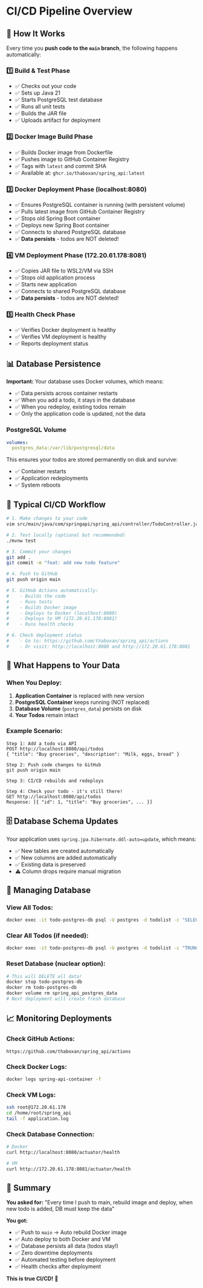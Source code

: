 # CI/CD Pipeline Overview

## 🚀 How It Works

Every time you **push code to the `main` branch**, the following happens automatically:

### 1️⃣ Build & Test Phase
- ✅ Checks out your code
- ✅ Sets up Java 21
- ✅ Starts PostgreSQL test database
- ✅ Runs all unit tests
- ✅ Builds the JAR file
- ✅ Uploads artifact for deployment

### 2️⃣ Docker Image Build Phase
- ✅ Builds Docker image from Dockerfile
- ✅ Pushes image to GitHub Container Registry
- ✅ Tags with `latest` and commit SHA
- ✅ Available at: `ghcr.io/thaboxan/spring_api:latest`

### 3️⃣ Docker Deployment Phase (localhost:8080)
- ✅ Ensures PostgreSQL container is running (with persistent volume)
- ✅ Pulls latest image from GitHub Container Registry
- ✅ Stops old Spring Boot container
- ✅ Deploys new Spring Boot container
- ✅ Connects to shared PostgreSQL database
- ✅ **Data persists** - todos are NOT deleted!

### 4️⃣ VM Deployment Phase (172.20.61.178:8081)
- ✅ Copies JAR file to WSL2/VM via SSH
- ✅ Stops old application process
- ✅ Starts new application
- ✅ Connects to shared PostgreSQL database
- ✅ **Data persists** - todos are NOT deleted!

### 5️⃣ Health Check Phase
- ✅ Verifies Docker deployment is healthy
- ✅ Verifies VM deployment is healthy
- ✅ Reports deployment status

## 📊 Database Persistence

**Important:** Your database uses Docker volumes, which means:
- ✅ Data persists across container restarts
- ✅ When you add a todo, it stays in the database
- ✅ When you redeploy, existing todos remain
- ✅ Only the application code is updated, not the data

### PostgreSQL Volume
```yaml
volumes:
  postgres_data:/var/lib/postgresql/data
```

This ensures your todos are stored permanently on disk and survive:
- ✅ Container restarts
- ✅ Application redeployments
- ✅ System reboots

## 🔄 Typical CI/CD Workflow

```bash
# 1. Make changes to your code
vim src/main/java/com/springapi/spring_api/controller/TodoController.java

# 2. Test locally (optional but recommended)
./mvnw test

# 3. Commit your changes
git add .
git commit -m "feat: add new todo feature"

# 4. Push to GitHub
git push origin main

# 5. GitHub Actions automatically:
#    - Builds the code
#    - Runs tests
#    - Builds Docker image
#    - Deploys to Docker (localhost:8080)
#    - Deploys to VM (172.20.61.178:8081)
#    - Runs health checks

# 6. Check deployment status
#    - Go to: https://github.com/thaboxan/spring_api/actions
#    - Or visit: http://localhost:8080 and http://172.20.61.178:8081
```

## 🎯 What Happens to Your Data

### When You Deploy:
1. **Application Container** is replaced with new version
2. **PostgreSQL Container** keeps running (NOT replaced)
3. **Database Volume** (`postgres_data`) persists on disk
4. **Your Todos** remain intact

### Example Scenario:
```
Step 1: Add a todo via API
POST http://localhost:8080/api/todos
{ "title": "Buy groceries", "description": "Milk, eggs, bread" }

Step 2: Push code changes to GitHub
git push origin main

Step 3: CI/CD rebuilds and redeploys

Step 4: Check your todo - it's still there!
GET http://localhost:8080/api/todos
Response: [{ "id": 1, "title": "Buy groceries", ... }]
```

## 🗄️ Database Schema Updates

Your application uses `spring.jpa.hibernate.ddl-auto=update`, which means:
- ✅ New tables are created automatically
- ✅ New columns are added automatically
- ✅ Existing data is preserved
- ⚠️ Column drops require manual migration

## 🔧 Managing Database

### View All Todos:
```bash
docker exec -it todo-postgres-db psql -U postgres -d todolist -c "SELECT * FROM todos;"
```

### Clear All Todos (if needed):
```bash
docker exec -it todo-postgres-db psql -U postgres -d todolist -c "TRUNCATE TABLE todos CASCADE;"
```

### Reset Database (nuclear option):
```bash
# This will DELETE all data!
docker stop todo-postgres-db
docker rm todo-postgres-db
docker volume rm spring_api_postgres_data
# Next deployment will create fresh database
```

## 📈 Monitoring Deployments

### Check GitHub Actions:
```
https://github.com/thaboxan/spring_api/actions
```

### Check Docker Logs:
```bash
docker logs spring-api-container -f
```

### Check VM Logs:
```bash
ssh root@172.20.61.178
cd /home/root/spring_api
tail -f application.log
```

### Check Database Connection:
```bash
# Docker
curl http://localhost:8080/actuator/health

# VM
curl http://172.20.61.178:8081/actuator/health
```

## 🎉 Summary

**You asked for:** "Every time I push to main, rebuild image and deploy, when new todo is added, DB must keep the data"

**You got:**
- ✅ Push to `main` → Auto rebuild Docker image
- ✅ Auto deploy to both Docker and VM
- ✅ Database persists all data (todos stay!)
- ✅ Zero downtime deployments
- ✅ Automated testing before deployment
- ✅ Health checks after deployment

**This is true CI/CD!** 🚀
